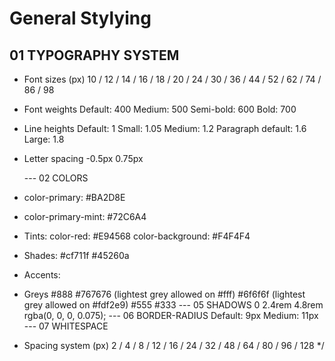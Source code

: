 # General Stylying

## 01 TYPOGRAPHY SYSTEM

- Font sizes (px)
  10 / 12 / 14 / 16 / 18 / 20 / 24 / 30 / 36 / 44 / 52 / 62 / 74 / 86 / 98

- Font weights
  Default: 400
  Medium: 500
  Semi-bold: 600
  Bold: 700

- Line heights
  Default: 1
  Small: 1.05
  Medium: 1.2
  Paragraph default: 1.6
  Large: 1.8
- Letter spacing
  -0.5px
  0.75px

  --- 02 COLORS

- color-primary: #BA2D8E
- color-primary-mint: #72C6A4
- Tints:
  color-red: #E94568
  color-background: #F4F4F4

- Shades:
  #cf711f
  #45260a
- Accents:
- Greys
  #888
  #767676 (lightest grey allowed on #fff)
  #6f6f6f (lightest grey allowed on #fdf2e9)
  #555
  #333
  --- 05 SHADOWS
  0 2.4rem 4.8rem rgba(0, 0, 0, 0.075);
  --- 06 BORDER-RADIUS
  Default: 9px
  Medium: 11px
  --- 07 WHITESPACE
- Spacing system (px)
  2 / 4 / 8 / 12 / 16 / 24 / 32 / 48 / 64 / 80 / 96 / 128
  \*/
